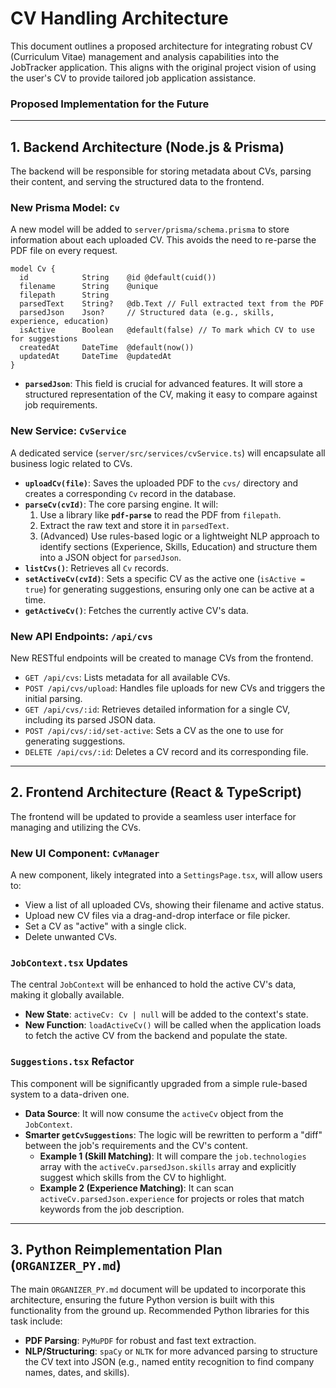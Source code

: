 # CV Handling Architecture

This document outlines a proposed architecture for integrating robust CV (Curriculum Vitae) management and analysis capabilities into the JobTracker application. This aligns with the original project vision of using the user's CV to provide tailored job application assistance.

### Proposed Implementation for the Future

---

## 1. Backend Architecture (Node.js & Prisma)

The backend will be responsible for storing metadata about CVs, parsing their content, and serving the structured data to the frontend.

### New Prisma Model: `Cv`

A new model will be added to `server/prisma/schema.prisma` to store information about each uploaded CV. This avoids the need to re-parse the PDF file on every request.

```prisma
model Cv {
  id            String    @id @default(cuid())
  filename      String    @unique
  filepath      String
  parsedText    String?   @db.Text // Full extracted text from the PDF
  parsedJson    Json?     // Structured data (e.g., skills, experience, education)
  isActive      Boolean   @default(false) // To mark which CV to use for suggestions
  createdAt     DateTime  @default(now())
  updatedAt     DateTime  @updatedAt
}
```
*   **`parsedJson`**: This field is crucial for advanced features. It will store a structured representation of the CV, making it easy to compare against job requirements.

### New Service: `CvService`

A dedicated service (`server/src/services/cvService.ts`) will encapsulate all business logic related to CVs.

*   **`uploadCv(file)`**: Saves the uploaded PDF to the `cvs/` directory and creates a corresponding `Cv` record in the database.
*   **`parseCv(cvId)`**: The core parsing engine. It will:
    1.  Use a library like **`pdf-parse`** to read the PDF from `filepath`.
    2.  Extract the raw text and store it in `parsedText`.
    3.  (Advanced) Use rules-based logic or a lightweight NLP approach to identify sections (Experience, Skills, Education) and structure them into a JSON object for `parsedJson`.
*   **`listCvs()`**: Retrieves all `Cv` records.
*   **`setActiveCv(cvId)`**: Sets a specific CV as the active one (`isActive = true`) for generating suggestions, ensuring only one can be active at a time.
*   **`getActiveCv()`**: Fetches the currently active CV's data.

### New API Endpoints: `/api/cvs`

New RESTful endpoints will be created to manage CVs from the frontend.

*   `GET /api/cvs`: Lists metadata for all available CVs.
*   `POST /api/cvs/upload`: Handles file uploads for new CVs and triggers the initial parsing.
*   `GET /api/cvs/:id`: Retrieves detailed information for a single CV, including its parsed JSON data.
*   `POST /api/cvs/:id/set-active`: Sets a CV as the one to use for generating suggestions.
*   `DELETE /api/cvs/:id`: Deletes a CV record and its corresponding file.

---

## 2. Frontend Architecture (React & TypeScript)

The frontend will be updated to provide a seamless user interface for managing and utilizing the CVs.

### New UI Component: `CvManager`

A new component, likely integrated into a `SettingsPage.tsx`, will allow users to:

*   View a list of all uploaded CVs, showing their filename and active status.
*   Upload new CV files via a drag-and-drop interface or file picker.
*   Set a CV as "active" with a single click.
*   Delete unwanted CVs.

### `JobContext.tsx` Updates

The central `JobContext` will be enhanced to hold the active CV's data, making it globally available.

*   **New State**: `activeCv: Cv | null` will be added to the context's state.
*   **New Function**: `loadActiveCv()` will be called when the application loads to fetch the active CV from the backend and populate the state.

### `Suggestions.tsx` Refactor

This component will be significantly upgraded from a simple rule-based system to a data-driven one.

*   **Data Source**: It will now consume the `activeCv` object from the `JobContext`.
*   **Smarter `getCvSuggestions`**: The logic will be rewritten to perform a "diff" between the job's requirements and the CV's content.
    *   **Example 1 (Skill Matching)**: It will compare the `job.technologies` array with the `activeCv.parsedJson.skills` array and explicitly suggest which skills from the CV to highlight.
    *   **Example 2 (Experience Matching)**: It can scan `activeCv.parsedJson.experience` for projects or roles that match keywords from the job description.

---

## 3. Python Reimplementation Plan (`ORGANIZER_PY.md`)

The main `ORGANIZER_PY.md` document will be updated to incorporate this architecture, ensuring the future Python version is built with this functionality from the ground up. Recommended Python libraries for this task include:

*   **PDF Parsing**: `PyMuPDF` for robust and fast text extraction.
*   **NLP/Structuring**: `spaCy` or `NLTK` for more advanced parsing to structure the CV text into JSON (e.g., named entity recognition to find company names, dates, and skills).
